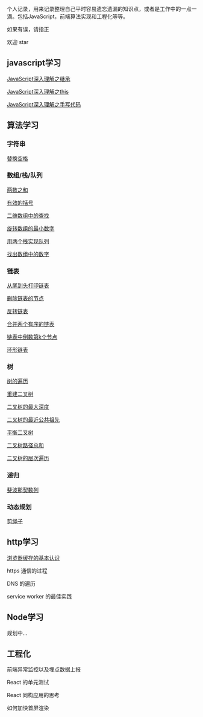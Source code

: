 个人记录，用来记录整理自己平时容易遗忘遗漏的知识点，或者是工作中的一点一滴。包括JavaScript，前端算法实现和工程化等等。

如果有误，请指正

欢迎 star

## javascript学习

[JavaScript深入理解之继承](https://github.com/plane-hjh/blog1/issues/1)

[JavaScript深入理解之this](https://github.com/plane-hjh/blog1/issues/2)

[JavaScript深入理解之手写代码](https://github.com/plane-hjh/blog1/issues/3)

## 算法学习

### 字符串

[替换空格](https://github.com/plane-hjh/blog1/issues/10)

### 数组/栈/队列

[两数之和](https://github.com/plane-hjh/blog1/issues/20)

[有效的括号](https://github.com/plane-hjh/blog1/issues/23)

[二维数组中的查找](https://github.com/plane-hjh/blog1/issues/7)

[旋转数组的最小数字](https://github.com/plane-hjh/blog1/issues/11)

[用两个栈实现队列](https://github.com/plane-hjh/blog1/issues/12)

[找出数组中的数字](https://github.com/plane-hjh/blog1/issues/13)

### 链表

[从尾到头打印链表](https://github.com/plane-hjh/blog1/issues/6)

[删除链表的节点](https://github.com/plane-hjh/blog1/issues/18)

[反转链表](https://github.com/plane-hjh/blog1/issues/15)

[合并两个有序的链表](https://github.com/plane-hjh/blog1/issues/16)

[链表中倒数第k个节点](https://github.com/plane-hjh/blog1/issues/17)

[环形链表](https://github.com/plane-hjh/blog1/issues/22)

### 树

[树的遍历](https://github.com/plane-hjh/blog1/issues/4)

[重建二叉树](https://github.com/plane-hjh/blog1/issues/14)

[二叉树的最大深度](https://github.com/plane-hjh/blog1/issues/25)

[二叉树的最近公共祖先](https://github.com/plane-hjh/blog1/issues/26)

[平衡二叉树](https://github.com/plane-hjh/blog1/issues/27)

[二叉树路径总和](https://github.com/plane-hjh/blog1/issues/28)

[二叉树的层次遍历](https://github.com/plane-hjh/blog1/issues/29)

### 递归

[斐波那契数列](https://github.com/plane-hjh/blog1/issues/8)

### 动态规划

[剪绳子](https://github.com/plane-hjh/blog1/issues/9)

## http学习

[浏览器缓存的基本认识](https://github.com/plane-hjh/blog1/issues/5)

https 通信的过程

DNS 的遍历

service worker 的最佳实践

## Node学习

规划中...

## 工程化

前端异常监控以及埋点数据上报

React 的单元测试

React 同构应用的思考

如何加快首屏渲染
